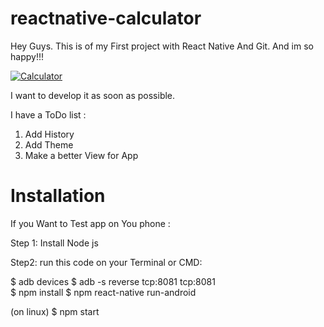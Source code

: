 # reactnative-calculator
Hey Guys. 
This is of my First project with React Native And Git. And im so happy!!!

<a href="https://trello-attachments.s3.amazonaws.com/5f2f7601d71fc85a182792c4/5f4616d16d392f7e3fd3a6b8/5d87ce77facc05d66eae31eca7cd1334/Screenshot_2020-08-29-00-39-51.png">
<img src="https://trello-attachments.s3.amazonaws.com/5f2f7601d71fc85a182792c4/5f4616d16d392f7e3fd3a6b8/5d87ce77facc05d66eae31eca7cd1334/Screenshot_2020-08-29-00-39-51.png" alt="Calculator" >
</a>

I want to develop it as soon as possible.

I have a ToDo list :

1. Add History 
2. Add Theme
3. Make a better View for App

<h1><strong>Installation</strong></h1>

If you Want to Test app on You phone :

Step 1:
Install Node js 

Step2:
run this code on your Terminal or CMD:

$ adb devices 
$ adb -s <DeviceName> reverse tcp:8081 tcp:8081    
$ npm install
$ npm react-native run-android

(on linux)
$ npm start

